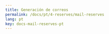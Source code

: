```yaml
---
title: Generación de correos
permalink: /docs/pt/4-reserves/mail-reserves
lang: pt
key: docs-mail-reserves-pt
---
```

